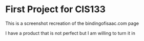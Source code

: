 # First Project for CIS133

This is a screenshot recreation of the bindingofisaac.com page

I have a product that is not perfect but I am willing to turn it in
